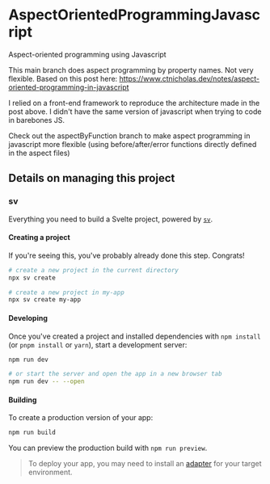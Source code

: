# AspectOrientedProgrammingJavascript
Aspect-oriented programming using Javascript

This main branch does aspect programming by property names. Not very flexible. Based on this post here: https://www.ctnicholas.dev/notes/aspect-oriented-programming-in-javascript

I relied on a front-end framework to reproduce the architecture made in the post above. I didn't have the same version of javascript when trying to code in barebones JS.

Check out the aspectByFunction branch to make aspect programming in javascript more flexible (using before/after/error functions directly defined in the aspect files)

## Details on managing this project
### sv

Everything you need to build a Svelte project, powered by [`sv`](https://github.com/sveltejs/cli).

#### Creating a project

If you're seeing this, you've probably already done this step. Congrats!

```bash
# create a new project in the current directory
npx sv create

# create a new project in my-app
npx sv create my-app
```

#### Developing

Once you've created a project and installed dependencies with `npm install` (or `pnpm install` or `yarn`), start a development server:

```bash
npm run dev

# or start the server and open the app in a new browser tab
npm run dev -- --open
```

#### Building

To create a production version of your app:

```bash
npm run build
```

You can preview the production build with `npm run preview`.

> To deploy your app, you may need to install an [adapter](https://svelte.dev/docs/kit/adapters) for your target environment.
